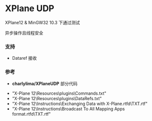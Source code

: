 XPlane UDP
===============================
XPlane12 & MinGW32 10.3 下通过测试

异步操作且线程安全

### 支持

- Dataref 接收

### 参考

- **charlylima/XPlaneUDP** 部分代码

*  "X-Plane 12\Resources\plugins\Commands.txt"
*  "X-Plane 12\Resources\plugins\DataRefs.txt"
*  "X-Plane 12\Instructions\Exchanging Data with X-Plane.rtfd\TXT.rtf"
*  "X-Plane 12\Instructions\Broadcast To All Mapping Apps format.rtfd\TXT.rtf"


